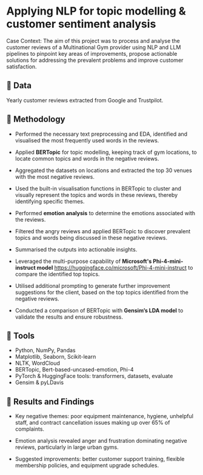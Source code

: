 #  Applying NLP for topic modelling & customer sentiment analysis

Case Context: The aim of this project was to process and analyse the customer reviews of a Multinational Gym provider using NLP and LLM pipelines to pinpoint key areas of improvements, propose actionable solutions for addressing the prevalent problems and improve customer satisfaction.


## 🔹 Data

Yearly customer reviews extracted from Google and Trustpilot.


## 🔹 Methodology

* Performed the necessary text preprocessing and EDA, identified and visualised the most frequently used words in the reviews.

* Applied **BERTopic** for topic modelling, keeping track of gym locations, to locate common topics and words in the negative reviews.

* Aggregated the datasets on locations and extracted the top 30 venues with the most negative reviews.

* Used the built-in visualisation functions in BERTopic to cluster and visually represent the topics and words in these reviews, thereby identifying specific themes.

* Performed **emotion analysis** to determine the emotions associated with the reviews.

* Filtered the angry reviews and applied BERTopic to discover prevalent topics and words being discussed in these negative reviews.

* Summarised the outputs into actionable insights.

* Leveraged the multi-purpose capability of **Microsoft's Phi-4-mini-instruct model** <https://huggingface.co/microsoft/Phi-4-mini-instruct> to compare the identified top topics.

* Utilised additional prompting to generate further improvement suggestions for the client, based on the top topics identified from the negative reviews.

* Conducted a comparison of BERTopic with **Gensim’s LDA model** to validate the results and ensure robustness.


## 🔹 Tools
- Python, NumPy, Pandas
- Matplotlib, Seaborn, Scikit-learn
- NLTK, WordCloud
- BERTopic, Bert-based-uncased-emotion, Phi-4
- PyTorch & HuggingFace tools: transformers, datasets, evaluate
- Gensim & pyLDavis


## 🔹 Results and Findings

* Key negative themes: poor equipment maintenance, hygiene, unhelpful staff, and contract cancellation issues making up over 65% of complaints.

* Emotion analysis revealed anger and frustration dominating negative reviews, particularly in large urban gyms.

* Suggested improvements: better customer support training, flexible membership policies, and equipment upgrade schedules.
